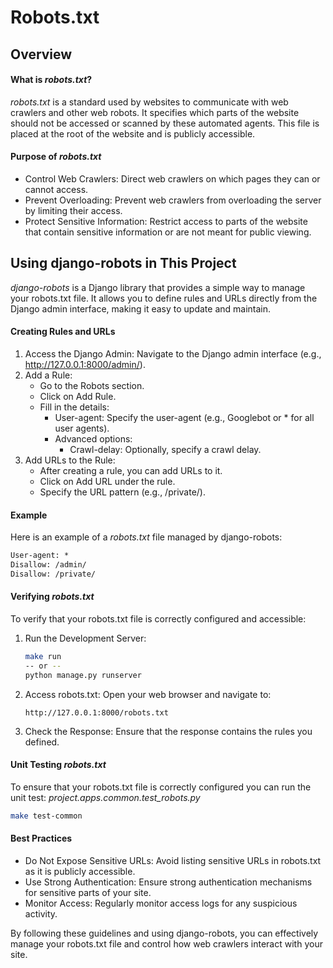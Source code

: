 # Robots.txt

## Overview

#### What is *robots.txt*?

*robots.txt* is a standard used by websites to communicate with web crawlers and other web robots. It specifies which parts of the website should not be accessed or scanned by these automated agents. This file is placed at the root of the website and is publicly accessible.  

#### Purpose of *robots.txt*

- Control Web Crawlers: Direct web crawlers on which pages they can or cannot access.
- Prevent Overloading: Prevent web crawlers from overloading the server by limiting their access.
- Protect Sensitive Information: Restrict access to parts of the website that contain sensitive information or are not meant for public viewing.

## Using django-robots in This Project

*django-robots* is a Django library that provides a simple way to manage your robots.txt file. It allows you to define rules and URLs directly from the Django admin interface, making it easy to update and maintain.

#### Creating Rules and URLs

1. Access the Django Admin:
    Navigate to the Django admin interface (e.g., http://127.0.0.1:8000/admin/).
2. Add a Rule:
    - Go to the Robots section.
    - Click on Add Rule.
    - Fill in the details:
        - User-agent: Specify the user-agent (e.g., Googlebot or * for all user agents).
        - Advanced options:
            - Crawl-delay: Optionally, specify a crawl delay.
3. Add URLs to the Rule:
    - After creating a rule, you can add URLs to it.
    - Click on Add URL under the rule.
    - Specify the URL pattern (e.g., /private/).

#### Example

Here is an example of a *robots.txt* file managed by django-robots:

``` txt title="robots.txt"
User-agent: *
Disallow: /admin/
Disallow: /private/
```

#### Verifying *robots.txt*

To verify that your robots.txt file is correctly configured and accessible:

1. Run the Development Server:

    ``` bash
    make run
    -- or --
    python manage.py runserver
    ```

2. Access robots.txt:
    Open your web browser and navigate to:

    ``` url
    http://127.0.0.1:8000/robots.txt
    ```

3. Check the Response:
    Ensure that the response contains the rules you defined.

#### Unit Testing *robots.txt*

To ensure that your robots.txt file is correctly configured you can run the unit test: *project.apps.common.test_robots.py*

``` bash
make test-common
```

#### Best Practices

- Do Not Expose Sensitive URLs: Avoid listing sensitive URLs in robots.txt as it is publicly accessible.
- Use Strong Authentication: Ensure strong authentication mechanisms for sensitive parts of your site.
- Monitor Access: Regularly monitor access logs for any suspicious activity.

By following these guidelines and using django-robots, you can effectively manage your robots.txt file and control how web crawlers interact with your site.
